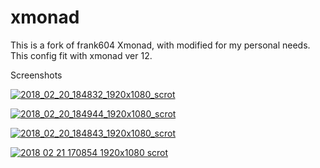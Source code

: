 # xmonad
This is a fork of frank604 Xmonad, with modified for my personal needs. This config fit with xmonad ver 12.

Screenshots

<a href="https://ibb.co/mDgryH"><img src="https://preview.ibb.co/eG1ryH/2018_02_20_184832_1920x1080_scrot.png" alt="2018_02_20_184832_1920x1080_scrot" border="0"></a>


<a href="https://ibb.co/dkaC5x"><img src="https://preview.ibb.co/cMRKkx/2018_02_20_184944_1920x1080_scrot.png" alt="2018_02_20_184944_1920x1080_scrot" border="0"></a>


<a href="https://ibb.co/dYj5Qx"><img src="https://preview.ibb.co/dmRKkx/2018_02_20_184843_1920x1080_scrot.png" alt="2018_02_20_184843_1920x1080_scrot" border="0"></a>


<a href="https://ibb.co/muFZ3H"><img src="https://thumb.ibb.co/muFZ3H/2018_02_21_170854_1920x1080_scrot.png" alt="2018 02 21 170854 1920x1080 scrot" border="0" /></a>

